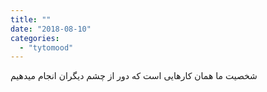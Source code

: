 ```yaml
---
title: ""
date: "2018-08-10"
categories: 
  - "tytomood"
---
```


شخصیت ما همان کارهایی است که دور از چشم دیگران انجام میدهیم
